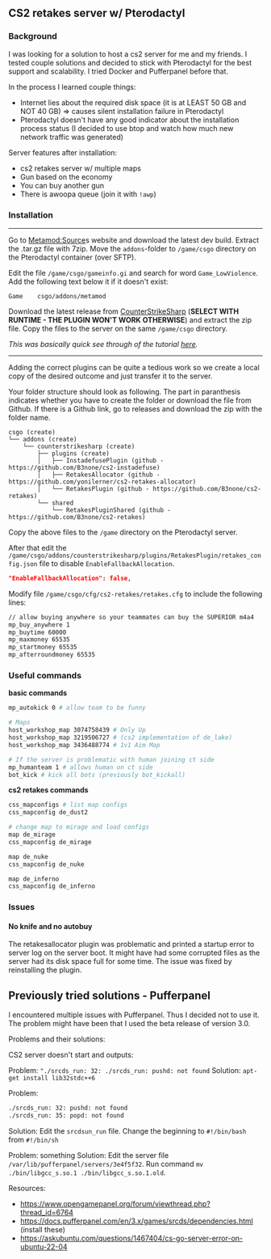 ## CS2 retakes server w/ Pterodactyl

### Background

I was looking for a solution to host a cs2 server for me and my friends. I tested couple solutions and decided to stick with Pterodactyl for the best support and scalability. I tried Docker and Pufferpanel before that.

In the process I learned couple things:
- Internet lies about the required disk space (it is at LEAST 50 GB and NOT 40 GB) => causes silent installation failure in Pterodactyl
- Pterodactyl doesn't have any good indicator about the installation process status (I decided to use btop and watch how much new network traffic was generated)

Server features after installation:
- cs2 retakes server w/ multiple maps
- Gun based on the economy
- You can buy another gun
- There is awoopa queue (join it with `!awp`)
### Installation

---

Go to [Metamod:Source](https://www.metamodsource.net/downloads.php/?branch=master)s website and download the latest dev build. Extract the .tar.gz file with 7zip. Move the `addons`-folder to `/game/csgo` directory on the Pterodactyl container (over SFTP).

Edit the file `/game/csgo/gameinfo.gi` and search for word `Game_LowViolence`. Add the following text below it if it doesn't exist:
```
Game	csgo/addons/metamod
```

Download the latest release from [CounterStrikeSharp](https://github.com/roflmuffin/CounterStrikeSharp/releases) (**SELECT WITH RUNTIME - THE PLUGIN WON'T WORK OTHERWISE**) and extract the zip file. Copy the files to the server on the same `/game/csgo` directory.

_This was basically quick see through of the tutorial [here](https://docs.cssharp.dev/docs/guides/getting-started.html)._

---

Adding the correct plugins can be quite a tedious work so we create a local copy of the desired outcome and just transfer it to the server.

Your folder structure should look as following. The part in paranthesis indicates whether you have to create the folder or download the file from Github. If there is a Github link, go to releases and download the zip with the folder name.

```
csgo (create)
└── addons (create)
    └── counterstrikesharp (create)
        ├── plugins (create)
        │   ├── InstadefusePlugin (github - https://github.com/B3none/cs2-instadefuse)
        │   ├── RetakesAllocator (github - https://github.com/yonilerner/cs2-retakes-allocator)
        │   └── RetakesPlugin (github - https://github.com/B3none/cs2-retakes)
        └── shared
            └── RetakesPluginShared (github - https://github.com/B3none/cs2-retakes)
```

Copy the above files to the `/game` directory on the Pterodactyl server.


After that edit the `/game/csgo/addons/counterstrikesharp/plugins/RetakesPlugin/retakes_config.json` file to disable `EnableFallbackAllocation`. 

```json
"EnableFallbackAllocation": false,
```

Modify file `/game/csgo/cfg/cs2-retakes/retakes.cfg` to include the following lines:
```sh
// allow buying anywhere so your teammates can buy the SUPERIOR m4a4
mp_buy_anywhere 1
mp_buytime 60000
mp_maxmoney 65535
mp_startmoney 65535
mp_afterroundmoney 65535
```
### Useful commands

**basic commands**

```sh
mp_autokick 0 # allow team to be funny

# Maps
host_workshop_map 3074758439 # Only Up
host_workshop_map 3219506727 # (cs2 implementation of de_lake)
host_workshop_map 3436488774 # 1v1 Aim Map

# If the server is problematic with human joining ct side
mp_humanteam 1 # allows human on ct side
bot_kick # kick all bots (previously bot_kickall)
```

**cs2 retakes commands**

```sh
css_mapconfigs # list map configs
css_mapconfig de_dust2

# change map to mirage and load configs
map de_mirage
css_mapconfig de_mirage

map de_nuke
css_mapconfig de_nuke

map de_inferno
css_mapconfig de_inferno
```

### Issues

#### No knife and no autobuy

The retakesallocator plugin was problematic and printed a startup error to server log on the server boot. It might have had some corrupted files as the server had its disk space full for some time. The issue was fixed by reinstalling the plugin.

## Previously tried solutions - Pufferpanel

I encountered multiple issues with Pufferpanel. Thus I decided not to use it. The problem might have been that I used the beta release of version 3.0. 

Problems and their solutions:

CS2 server doesn't start and outputs:

Problem: `"./srcds_run: 32: ./srcds_run: pushd: not found`
Solution: `apt-get install lib32stdc++6`

Problem:
```sh
./srcds_run: 32: pushd: not found
./srcds_run: 35: popd: not found
```
Solution: Edit the `srcdsun_run` file. Change the beginning to `#!/bin/bash` from `#!/bin/sh`

Problem: something
Solution: Edit the server file `/var/lib/pufferpanel/servers/3e4f5f32`. Run command `mv ./bin/libgcc_s.so.1 ./bin/libgcc_s.so.1.old`.

Resources:
- https://www.opengamepanel.org/forum/viewthread.php?thread_id=6764
- https://docs.pufferpanel.com/en/3.x/games/srcds/dependencies.html (install these)
- https://askubuntu.com/questions/1467404/cs-go-server-error-on-ubuntu-22-04
